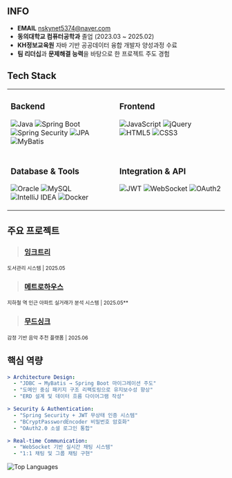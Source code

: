 <!-- <div align="center">

![Profile Views](https://komarev.com/ghpvc/?username=zzonghyeon&color=blueviolet&style=for-the-badge&label=PROFILE+VIEWS)

</div>
-->

## INFO

- **EMAIL** nskynet5374@naver.com
- **동의대학교 컴퓨터공학과** 졸업 (2023.03 ~ 2025.02)
- **KH정보교육원** 자바 기반 공공데이터 융합 개발자 양성과정 수료
- **팀 리더십**과 **문제해결 능력**을 바탕으로 한 프로젝트 주도 경험

## Tech Stack

<table>
<tr>
<td valign="top" width="50%">

### Backend
![Java](https://img.shields.io/badge/Java-ED8B00?style=for-the-badge&logo=openjdk&logoColor=white)
![Spring Boot](https://img.shields.io/badge/Spring_Boot-6DB33F?style=for-the-badge&logo=spring&logoColor=white)
![Spring Security](https://img.shields.io/badge/Spring_Security-6DB33F?style=for-the-badge&logo=springsecurity&logoColor=white)
![JPA](https://img.shields.io/badge/JPA-59666C?style=for-the-badge&logo=hibernate&logoColor=white)
![MyBatis](https://img.shields.io/badge/MyBatis-000000?style=for-the-badge&logo=mybatis&logoColor=white)

</td>
<td valign="top" width="50%">

### Frontend
![JavaScript](https://img.shields.io/badge/JavaScript-F7DF1E?style=for-the-badge&logo=javascript&logoColor=black)
![jQuery](https://img.shields.io/badge/jQuery-0769AD?style=for-the-badge&logo=jquery&logoColor=white)
![HTML5](https://img.shields.io/badge/HTML5-E34F26?style=for-the-badge&logo=html5&logoColor=white)
![CSS3](https://img.shields.io/badge/CSS3-1572B6?style=for-the-badge&logo=css3&logoColor=white)

</td>
</tr>
<tr>
<td valign="top" width="50%">

### Database & Tools
![Oracle](https://img.shields.io/badge/Oracle-F80000?style=for-the-badge&logo=oracle&logoColor=white)
![MySQL](https://img.shields.io/badge/MySQL-4479A1?style=for-the-badge&logo=mysql&logoColor=white)
![IntelliJ IDEA](https://img.shields.io/badge/IntelliJ_IDEA-000000?style=for-the-badge&logo=intellij-idea&logoColor=white)
![Docker](https://img.shields.io/badge/Docker-2496ED?style=for-the-badge&logo=docker&logoColor=white)

</td>
<td valign="top" width="50%">

### Integration & API
![JWT](https://img.shields.io/badge/JWT-000000?style=for-the-badge&logo=jsonwebtokens&logoColor=white)
![WebSocket](https://img.shields.io/badge/WebSocket-010101?style=for-the-badge&logo=socketdotio&logoColor=white)
![OAuth2](https://img.shields.io/badge/OAuth2-3C4043?style=for-the-badge&logo=oauth&logoColor=white)

</td>
</tr>
</table>


## 주요 프로젝트

> ### [**잉크트리**](https://github.com/zzonghyeon/Ink_Tree_Pjt)
<sub>도서관리 시스템 | 2025.05</sub>

<!--
- **Spring Security + JWT** 기반 무상태 인증 시스템 구축
- **WebSocket** 실시간 채팅 기능 개발 (1:1, 그룹 채팅)
- **OAuth2.0** 소셜 로그인 통합 (Google, Kakao, Naver)
-->

> ### [**메트로하우스**](https://github.com/zzonghyeon/Metro_House_Pjt)
<sub>지하철 역 인근 아파트 실거래가 분석 시스템 | 2025.05**</sub>
<!--
- **공공데이터 API 연동** - 국토교통부 실거래가 데이터 실시간 수집
- **지리정보 시각화** - 지하철 노선별 부동산 시세 분석 대시보드 구현
- **데이터 전처리** - 대용량 부동산 데이터 정제 및 통계 분석 알고리즘 적용
- **사용자 맞춤 검색** - 역세권별 가격 비교 및 투자 가치 분석 기능
-->

> ### [**무드싱크**](https://github.com/zzonghyeon/MoodSync) 
<sub>감정 기반 음악 추천 플랫폼 | 2025.06</sub>

<!--
- **추천 알고리즘** - 협업 필터링과 콘텐츠 기반 하이브리드 추천 시스템
- **머신러닝 모델** - 사용자 행동 패턴 학습을 통한 개인화 추천 정확도 향상
-->

## 핵심 역량

```yaml
> Architecture Design:
  - "JDBC → MyBatis → Spring Boot 마이그레이션 주도"
  - "도메인 중심 패키지 구조 리팩토링으로 유지보수성 향상"
  - "ERD 설계 및 데이터 흐름 다이어그램 작성"

> Security & Authentication:
  - "Spring Security + JWT 무상태 인증 시스템"
  - "BCryptPasswordEncoder 비밀번호 암호화"
  - "OAuth2.0 소셜 로그인 통합"

> Real-time Communication:
  - "WebSocket 기반 실시간 채팅 시스템"
  - "1:1 채팅 및 그룹 채팅 구현"
```
![Top Languages](https://github-readme-stats.vercel.app/api/top-langs/?username=zzonghyeon&layout=compact&theme=tokyonight&hide_border=true&bg_color=0D1117&title_color=70a5fd&text_color=38bdae&langs_count=8)

